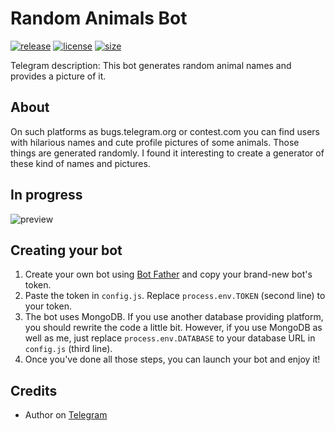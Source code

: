 # Random Animals Bot
[![release](https://img.shields.io/badge/release-v1.6.1-green.svg?style=flat)]()
[![license](https://img.shields.io/github/license/s0ftik3/random-animals)]()
[![size](https://img.shields.io/github/languages/code-size/s0ftik3/random-animals)]()

Telegram description: This bot generates random animal names and provides a picture of it.

## About
On such platforms as bugs.telegram.org or contest.com you can find users with hilarious names and cute profile pictures of some animals. Those things are generated randomly. I found it interesting to create a generator of these kind of names and pictures.

## In progress
![preview](https://i.ibb.co/HdZRwdh/IMG-0129.jpg)

## Creating your bot
1) Create your own bot using [Bot Father](https://t.me/BotFather) and copy your brand-new bot's token.
2) Paste the token in `config.js`. Replace `process.env.TOKEN` (second line) to your token.
3) The bot uses MongoDB. If you use another database providing platform, you should rewrite the code a little bit. However, if you use MongoDB as well as me, just replace `process.env.DATABASE` to your database URL in `config.js` (third line).
4) Once you've done all those steps, you can launch your bot and enjoy it!

## Credits
- Author on [Telegram](https://t.me/id160)